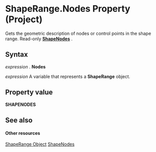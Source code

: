 
# ShapeRange.Nodes Property (Project)
Gets the geometric description of nodes or control points in the shape range. Read-only  **[ShapeNodes](http://msdn.microsoft.com/en-us/library/office/ff822109%28v=office.15%29)** .

## Syntax

 _expression_ . **Nodes**

 _expression_ A variable that represents a **ShapeRange** object.


## Property value

 **SHAPENODES**


## See also


#### Other resources


[ShapeRange Object](315031aa-4b8c-424b-26e7-ce15897beb05.md)
[ShapeNodes](http://msdn.microsoft.com/en-us/library/office/ff822109%28v=office.15%29)
